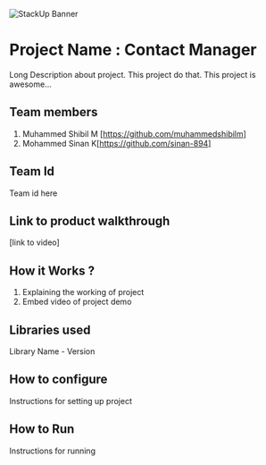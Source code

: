 ![StackUp Banner]([https://tinkerhub.frappe.cloud/files/stackup%20banner.jpeg])
# Project Name : Contact Manager 
Long Description about project. This project do that. This project is awesome...
## Team members
1. Muhammed Shibil M [https://github.com/muhammedshibilm]
2. Mohammed Sinan K[https://github.com/sinan-894]
## Team Id
Team id here
## Link to product walkthrough
[link to video]
## How it Works ?
1. Explaining the working of project
2. Embed video of project demo
## Libraries used
Library Name - Version
## How to configure
Instructions for setting up project
## How to Run
Instructions for running
